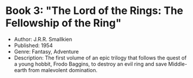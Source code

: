 # Book 3: "The Lord of the Rings: The Fellowship of the Ring"

- Author: J.R.R. Smallkien
- Published: 1954
- Genre: Fantasy, Adventure
- Description: The first volume of an epic trilogy that follows the quest of a young hobbit, Frodo Baggins, to destroy an evil ring and save Middle-earth from malevolent domination.
